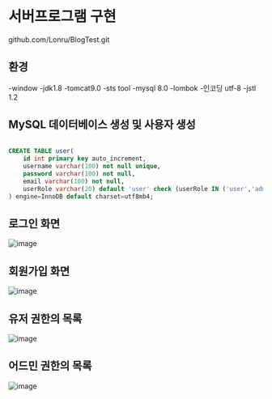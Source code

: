 
# 서버프로그램 구현

github.com/Lonru/BlogTest.git

## 환경
-window
-jdk1.8
-tomcat9.0
-sts tool
-mysql 8.0
-lombok
-인코딩 utf-8
-jstl 1.2

## MySQL 데이터베이스 생성 및 사용자 생성

```sql
    
CREATE TABLE user(
    id int primary key auto_increment,
    username varchar(100) not null unique,
    password varchar(100) not null,
    email varchar(100) not null,
    userRole varchar(20) default 'user' check (userRole IN ('user','admin'))
) engine=InnoDB default charset=utf8mb4;
```

## 로그인 화면
![image](https://user-images.githubusercontent.com/30206820/104282519-8b405500-54f2-11eb-8e3d-3d96e6695e02.png)
## 회원가입 화면
![image](https://user-images.githubusercontent.com/30206820/104282702-ce9ac380-54f2-11eb-9017-103c8d00ce13.png)
## 유저 권한의 목록
![image](https://user-images.githubusercontent.com/30206820/104285302-c6448780-54f6-11eb-8a37-8712119d3807.png)
## 어드민 권한의 목록
![image](https://user-images.githubusercontent.com/30206820/104285452-fd1a9d80-54f6-11eb-9f87-00d044c0ed77.png)
